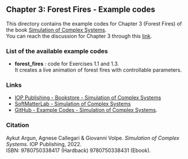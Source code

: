 ## Chapter 3: Forest Fires - Example codes

This directory contains the example codes for Chapter 3 (Forest Fires) of the book [Simulation of Complex Systems](https://github.com/softmatterlab/SOCS/).<br />
You can reach the discussion for Chapter 3 through this [link](https://github.com/softmatterlab/SOCS/discussions/10).


### List of the available example codes ###

- **forest_fires** : code for Exercises 1.1 and 1.3. <br /> It creates a live animation of forest fires with controllable parameters.


### Links

- [IOP Publishing - Bookstore - Simulation of Complex Systems](https://store.ioppublishing.org/page/detail/Simulation-of-Complex-Systems/?K=9780750338417) 
- [SoftMatterLab - Simulation of Complex Systems](http://softmatterlab.org/publications/book/simulation-of-complex-systems/) 
- [GitHub - Example Codes - Simulation of Complex Systems](https://github.com/softmatterlab/SOCS/).


### Citation

Aykut Argun, Agnese Callegari & Giovanni Volpe. *Simulation of Complex Systems.* IOP Publishing, 2022.<br />
ISBN: 9780750338417 (Hardback) 9780750338431 (Ebook).
